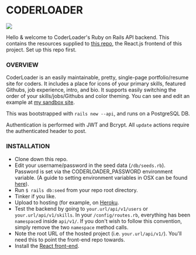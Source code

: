 # CODERLOADER

<image src="/public/downloads/demo.png" />

Hello & welcome to CoderLoader's Ruby on Rails API backend.  This contains the resources supplied to [this repo](https://github.com/256hz/coderloader-react), the React.js frontend of this project.  Set up this repo first.

### OVERVIEW

CoderLoader is an easily maintainable, pretty, single-page portfolio/resume site for coders.  It includes a place for icons of your primary skills, featured Githubs, job experience, intro, and bio.  It supports easily switching the order of your skills/jobs/Githubs and color theming.  You can see and edit an example at [my sandbox site](http://sandboxportfolio.256hz.com).

This was bootstrapped with `rails new --api`, and runs on a PostgreSQL DB.  

Authentication is performed with JWT and Bcrypt.  All `update` actions require the authenticated header to post.

### INSTALLATION

- Clone down this repo.
- Edit your username/password in the seed data (`/db/seeds.rb`).  Password is set via the CODERLOADER_PASSWORD environment variable. (A guide to setting environment variables in OSX can be found [here](https://medium.com/@himanshuagarwal1395/setting-up-environment-variables-in-macos-sierra-f5978369b255)).
- Run `$ rails db:seed` from your repo root directory.
- Tinker if you like.
- Upload to hosting (for example, on [Heroku](http://www.heroku.com).
- Test the backend by going to `your.url/api/v1/users` or `your.url/api/v1/skills`.  In your `/config/routes.rb`, everything has been `namespace`d inside `api/v1/`.  If you don't wish to follow this convention, simply remove the two `namespace` method calls.
- Note the root URL of the hosted project (i.e. `your.url/api/v1/`).  You'll need this to point the front-end repo towards.
- Install the [React front-end](https://github.com/256hz/coderloader-react).
